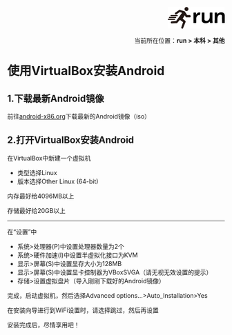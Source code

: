 <div align="right"><a href="https://github.com/YuXiang187/run"><img src="./assets/run.png"></a></div>
<p align="right">当前所在位置：<strong>run > 本科 > 其他</strong></p>

# 使用VirtualBox安装Android

## 1.下载最新Android镜像

前往[android-x86.org](https://www.android-x86.org/)下载最新的Android镜像（iso）

## 2.打开VirtualBox安装Android

在VirtualBox中新建一个虚拟机

* 类型选择Linux
* 版本选择Other Linux (64-bit)

内存最好给4096MB以上

存储最好给20GB以上

---

在“设置”中

* 系统>处理器(P)中设置处理器数量为2个
* 系统>硬件加速(l)中设置半虚拟化接口为KVM
* 显示>屏幕(S)中设置显存大小为128MB
* 显示>屏幕(S)中设置显卡控制器为VBoxSVGA（请无视无效设置的提示）
* 存储>设置虚拟盘片（导入刚刚下载好的Android镜像）

完成，启动虚拟机，然后选择Advanced options...>Auto_Installation>Yes

在安装向导进行到WiFi设置时，请选择跳过，然后再设置

安装完成后，尽情享用吧！
